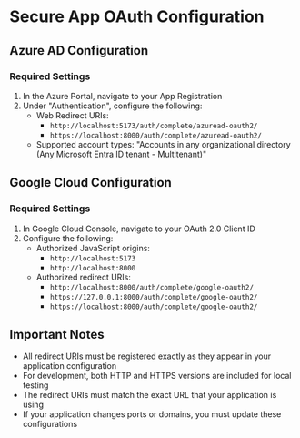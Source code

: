 # Secure App OAuth Configuration

## Azure AD Configuration

### Required Settings
1. In the Azure Portal, navigate to your App Registration
2. Under "Authentication", configure the following:
   - Web Redirect URIs:
     - `http://localhost:5173/auth/complete/azuread-oauth2/`
     - `https://localhost:8000/auth/complete/azuread-oauth2/`
   - Supported account types: "Accounts in any organizational directory (Any Microsoft Entra ID tenant - Multitenant)"

## Google Cloud Configuration

### Required Settings
1. In Google Cloud Console, navigate to your OAuth 2.0 Client ID
2. Configure the following:
   - Authorized JavaScript origins:
     - `http://localhost:5173`
     - `http://localhost:8000`
   - Authorized redirect URIs:
     - `http://localhost:8000/auth/complete/google-oauth2/`
     - `https://127.0.0.1:8000/auth/complete/google-oauth2/`
     - `https://localhost:8000/auth/complete/google-oauth2/`

## Important Notes
- All redirect URIs must be registered exactly as they appear in your application configuration
- For development, both HTTP and HTTPS versions are included for local testing
- The redirect URIs must match the exact URL that your application is using
- If your application changes ports or domains, you must update these configurations